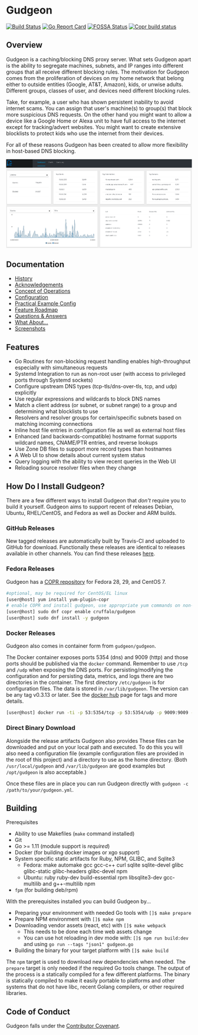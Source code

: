 # Gudgeon 
[![Build Status](https://travis-ci.org/chrisruffalo/gudgeon.svg?branch=master)](https://travis-ci.org/chrisruffalo/gudgeon) [![Go Report Card](https://goreportcard.com/badge/github.com/chrisruffalo/gudgeon)](https://goreportcard.com/report/github.com/chrisruffalo/gudgeon) [![FOSSA Status](https://app.fossa.io/api/projects/git%2Bgithub.com%2Fchrisruffalo%2Fgudgeon.svg?type=shield)](https://app.fossa.io/projects/git%2Bgithub.com%2Fchrisruffalo%2Fgudgeon?ref=badge_shield) [![Copr build status](https://copr.fedorainfracloud.org/coprs/cruffalo/gudgeon/package/gudgeon/status_image/last_build.png)](https://copr.fedorainfracloud.org/coprs/cruffalo/gudgeon/package/gudgeon/)

## Overview
Gudgeon is a caching/blocking DNS proxy server. What sets Gudgeon apart is the ability to segregate machines, subnets, and IP ranges into different groups that 
all receive different blocking rules. The motivation for Gudgeon comes from the proliferation of devices on my home network that belong either to outside entities 
(Google, AT&T, Amazon), kids, or unwise adults. Different groups, classes of user, and devices need different blocking rules.

Take, for example, a user who has shown persistent inability to avoid internet scams. You can assign that user's machine(s) to group(s) that block more suspicious DNS requests. 
On the other hand you might want to allow a device like a Google Home or Alexa unit to have full access to the internet except for tracking/advert websites. You might want to 
create extensive blocklists to protect kids who use the internet from their devices.

For all of these reasons Gudgeon has been created to allow more flexibility in host-based DNS blocking.

![Dashboard Screenshot](docs/screenshots/dashboard.png "Dashboard")

## Documentation
* [History](docs/HISTORY.md)
* [Acknowledgements](docs/ACK.md)
* [Concept of Operations](docs/OPERATIONS.md)
* [Configuration](docs/CONFIG.md)
* [Practical Example Config](docs/PRACTICAL.md)
* [Feature Roadmap](docs/ROADMAP.md)
* [Questions & Answers](docs/QA.md)
* [What About...](docs/WHATABOUT.md)
* [Screenshots](docs/SCREENSHOTS.md)

## Features
* Go Routines for non-blocking request handling enables high-throughput especially with simultaneous requests
* Systemd Integration to run as non-root user (with access to privileged ports through Systemd sockets)
* Configure upstream DNS types (tcp-tls/dns-over-tls, tcp, and udp) explicitly
* Use regular expressions and wildcards to block DNS names
* Match a client address (or subnet, or subnet range) to a group and determining what blocklists to use
* Resolvers and resolver groups for certain/specific subnets based on matching incoming connections
* Inline host file entries in configuration file as well as external host files
* Enhanced (and backwards-compatible) hostname format supports wildcard names, CNAME/PTR entries, and reverse lookups
* Use Zone DB files to support more record types than hostnames
* A Web UI to show details about current system status
* Query logging with the ability to view recent queries in the Web UI
* Reloading source resolver files when they change

## How Do I Install Gudgeon?
There are a few different ways to install Gudgeon that *don't* require you to build it yourself. Gudgeon aims to support recent of releases Debian, Ubuntu, RHEL/CentOS, and Fedora as well as Docker and ARM builds.

### GitHub Releases
New tagged releases are automatically built by Travis-CI and uploaded to GitHub for download. Functionally these releases are identical to releases available in other channels. You can find these releases [here](https://github.com/chrisruffalo/gudgeon/releases).

### Fedora Releases
Gudgeon has a [COPR repository](https://copr.fedorainfracloud.org/coprs/cruffalo/gudgeon/) for Fedora 28, 29, and CentOS 7. 
```bash
#optional, may be required for CentOS/EL linux
[user@host] yum install yum-plugin-copr
# enable COPR and install gudgeon, use appropriate yum commands on non-dnf platforms
[user@host] sudo dnf copr enable cruffalo/gudgeon
[user@host] sudo dnf install -y gudgeon
```

### Docker Releases
Gudgeon also comes in container form from `gudgeon/gudgeon`.

The Docker container exposes ports 5354 (dns) and 9009 (http) and those ports should be published via the `docker` command. Remember to use `/tcp` and `/udp` when exposing the DNS ports. For persisting/modifying the configuration and for persisting data, metrics, and logs there are two directories in the container. The first directory `/etc/gudgeon` is for configuration files. The data is stored in `/var/lib/gudgeon`. The version can be any tag v0.3.13 or later. See the [docker hub](https://hub.docker.com/r/gudgeon/gudgeon) page for tags and more details.

```bash
[user@host] docker run -ti -p 53:5354/tcp -p 53:5354/udp -p 9009:9009 -v /etc/gudgeon:/etc/gudgeon -v /var/lib/gudgeon:/var/lib/gudgeon gudgeon/gudgeon:${version}
```

### Direct Binary Download
Alongside the release artifacts Gudgeon also provides These files can be downloaded and put on your local path and executed. To do this you will also need a configuration file (example configuration files are provided in the root of this project) and a directory to use as the home directory. (Both `/usr/local/gudgeon` and `/var/lib/gudgeon` are good examples but `/opt/gudgeon` is also acceptable.)

Once these files are in place you can run Gudgeon directly with `gudgeon -c /path/to/your/gudgeon.yml`.

## Building
Prerequisites
* Ability to use Makefiles (`make` command installed)
* Git
* Go >= 1.11 (module support is *required*)
* Docker (for building docker images or xgo support)
* System specific static artifacts for Ruby, NPM, GLIBC, and Sqlite3
  * Fedora: make automake gcc gcc-c++ curl sqlite sqlite-devel glibc glibc-static glibc-headers glibc-devel npm
  * Ubuntu: ruby ruby-dev build-essential rpm libsqlite3-dev gcc-multilib and g++-multilib npm
* `fpm` (for building deb/rpm)  

With the prerequisites installed you can build Gudgeon by...
* Preparing your environment with needed Go tools with `[]$ make prepare`
* Prepare NPM environment with `[]$ make npm`
* Downloading vendor assets (react, etc) with `[]$ make webpack` 
  * This needs to be done each time web assets change
  * You can use hot reloading in dev mode with: `[]$ npm run build:dev` and using `go run --tags "json1" gudgeon.go` 
* Building the binary for your target platform with `[]$ make build`

The `npm` target is used to download new dependencies when needed. The `prepare` target is only needed if the required Go tools change. 
The output of the process is a statically compiled for a few different platforms. The binary is statically compiled to make it easily 
portable to platforms and other systems that do not have libc, recent Golang compilers, or other required libraries.

## Code of Conduct
Gudgeon falls under the [Contributor Covenant](https://www.contributor-covenant.org/version/1/4/code-of-conduct).
